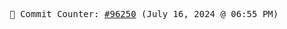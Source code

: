 <p align="center">
    <samp>
        📮 Commit Counter: <a href="https://github.com/Javascript-void0/Javascript-void0/commits/main">#96250</a> (July 16, 2024 @ 06:55 PM)
    </samp>
</p>